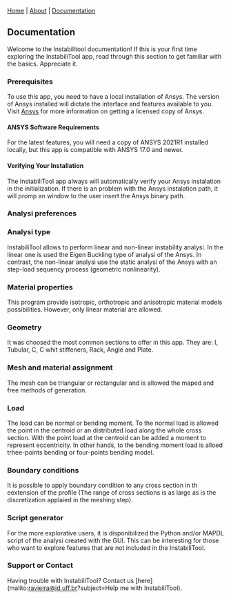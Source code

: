 [Home](./)  |  [About](./about.html)  |  [Documentation](./documentation.html)
## Documentation

Welcome to the Instabilitool documentation! If this is your first time exploring the InstabiliTool app, read through this section to get familiar with the basics. Appreciate it.

### Prerequisites

To use this app, you need to have a local installation of Ansys. The version of Ansys installed will dictate the interface and features available to you.
Visit [Ansys](https://www.ansys.com/) for more information on getting a licensed copy of Ansys.

#### ANSYS Software Requirements
For the latest features, you will need a copy of ANSYS 2021R1 installed locally, but this app is compatible with ANSYS 17.0 and newer.

#### Verifying Your Installation
The InstabiliTool app always will automatically verify your Ansys instalation in the initialization. If there is an problem with the Ansys instalation path, it will promp an window to the user insert the Ansys binary path.

### Analysi preferences


### Analysi type

InstabiliTool allows to perform linear and non-linear instability analysi. In the linear one is used the Eigen Buckling type of analysi of the Ansys. In contrast, the non-linear analysi use the static analysi of the Ansys with an step-load sequency process (geometric nonlinearity).

### Material properties

This program provide isotropic, orthotropic and anisotropic material models possibilities. However, only linear material are allowed.

### Geometry

It was choosed the most common sections to offer in this app. They are: I, Tubular, C, C whit stiffeners, Rack, Angle and Plate.

### Mesh and material assignment

The mesh can be triangular or rectangular and is allowed the maped and free methods of generation.

### Load

The load can be normal or bending moment. To the normal load is allowed the point in the centroid or an distributed load along the whole cross section. With the point load at the centroid can be added a moment to represent eccentricity.
In other hands, to the bending moment load is alloed trhee-points bending or four-points bending model.

### Boundary conditions

It is possible to apply boundary condition to any cross section in th eextension of the profile (The range of cross sections is as large as is the discretization applaied in the meshing step).

### Script generator

For the more explorative users, it is disponibilized the Python and/or MAPDL script of the analysi created with the GUI. This can be interesting for those who want to explore features that are not included in the InstabiliTool.

### Support or Contact

Having trouble with InstabiliTool? Contact us [here](malito:ravieira@id.uff.br?subject=Help me with InstabiliTool).
